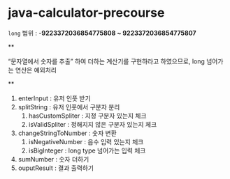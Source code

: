# java-calculator-precourse

`long` 범위  : -**9223372036854775808 ~ 9223372036854775807**

** 

“문자열에서 숫자를 추출” 하여 더하는 계산기를 구현하라고 하였으므로, long 넘어가는 연산은 예외처리 

**

1. enterInput : 유저 인풋 받기 
2. splitString : 유저 인풋에서 구분자 분리 
    1. hasCustomSpliter : 지정 구분자 있는지 체크
    2. isValidSpliter :  정해지지 않은 구분자 있는지 체크 
3. changeStringToNumber : 숫자 변환
    1. isNegativeNumber :  음수 입력 있는지 체크 
    2. isBigInteger : long type 넘어가는 입력 체크 
4. sumNumber : 숫자 더하기 
5. ouputResult : 결과 출력하기 
